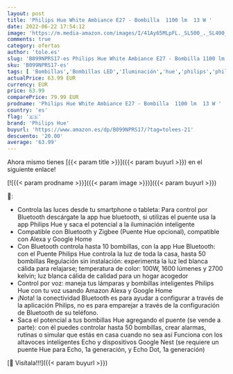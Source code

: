 ```yaml
---
layout: post
title: 'Philips Hue White Ambiance E27 - Bombilla  1100 lm  13 W '
date: 2022-06-22 17:54:12
image: 'https://m.media-amazon.com/images/I/41Ay65MLpFL._SL500_._SL400_.jpg'
comments: true
category: ofertas
author: 'tole.es'
slug: 'B099NPRS17-es Philips Hue White Ambiance E27 - Bombilla 1100 lm 13 W'
sku: 'B099NPRS17-es'
tags: [ 'Bombillas','Bombillas LED','Iluminación','hue','philips','philips hue','🇪🇸', ]
actualPrice: 63.99 EUR
currency: EUR
price: 63.99
comparePrice: 79.99 EUR
prodname: 'Philips Hue White Ambiance E27 - Bombilla  1100 lm  13 W '
country: 'es'
flag: '🇪🇸'
brand: 'Philips Hue'
buyurl: 'https://www.amazon.es/dp/B099NPRS17/?tag=tolees-21'
descuento: '20.00'
average: '63.99'
---
```


Ahora mismo tienes [{{< param title >}}]({{< param buyurl >}}) en el siguiente enlace!

[![{{< param prodname >}}]({{< param image >}})]({{< param buyurl >}})

🔎:

- Controla las luces desde tu smartphone o tableta: Para control por Bluetooth descárgate la app hue bluetooth, si utilizas el puente usa la app Philips Hue y saca el potencial a la iluminación inteligente
- Compatible con Bluetooth y Zigbee (Puente Hue opcional), compatible con Alexa y Google Home
- Con Bluetooth controla hasta 10 bombillas, con la app Hue Bluetooth: con el Puente Philips Hue controla la luz de toda la casa, hasta 50 bombillas Regulación sin instalación: experimenta la luz led blanca cálida para relajarse; temperatura de color: 100W, 1600 lúmenes y 2700 kelvin; luz blanca cálida de calidad para un hogar acogedor
- Control por voz: maneja tus lámparas y bombillas inteligentes Philips Hue con tu voz usando Amazon Alexa y Google Home
- ¡Nota! la conectividad Bluetooth es para ayudar a configurar a través de la aplicación Philips, no es para emparejar a través de la configuración de Bluetooth de su teléfono.
- Saca el potencial a tus bombillas Hue agregando el puente (se vende a parte): con él puedes controlar hasta 50 bombillas, crear alarmas, rutinas o simular que estás en casa cuando no sea así Funciona con los altavoces inteligentes Echo y dispositivos Google Nest (se requiere un puente Hue para Echo, 1a generación, y Echo Dot, 1a generación)

[🛒 Visítala!!!]({{< param buyurl >}})

